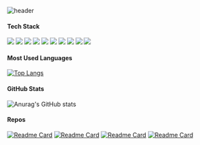 <!--  <center>
<img width=100% src="https://capsule-render.vercel.app/api?type=waving&animation=twinkling&color=auto&height=300&section=header&text=iOS Developer%20Allie%20Kim&fontSize=90"/> -->
<!-- </center> -->
![header](https://capsule-render.vercel.app/api?type=waving&height=300&color=auto&animation=fadeIn&fontColor=ffffff&fontAlign=20&fontAlignY=54&descAlign=20&descAlignY=65&text=Allie%20Kim&fontSize=40&desc=iOS%20Developer)

#### Tech Stack   
<img src="https://img.shields.io/badge/-iOS-000000?style=flat&logo=iOS"/> <img src="https://img.shields.io/badge/-Swift-EE3322?style=flat&logo=Swift"/> <img src="https://img.shields.io/badge/-CocoaPods-FA7343?style=flat&logo=CocoaPods"/> <img src="https://img.shields.io/badge/-ReactiveX-B7178C?style=flat&logo=ReactiveX"/> <img src="https://img.shields.io/badge/-Java-007396?style=flat&logo=Java"/> <img src="https://img.shields.io/badge/-Android-d7fce8?style=flat&logo=Android"/> <img src="https://img.shields.io/badge/-HTML5-F7DF1E?style=flat&logo=HTML5"/> <img src="https://img.shields.io/badge/-CSS3-1572B6?style=flat&logo=CSS3"/> <img src="https://img.shields.io/badge/-JavaScript-E34F26?style=flat&logo=JavaScript"/> <img src="https://img.shields.io/badge/-Spring-d1f5ce?style=flat&logo=Spring"/>    
#### Most Used Languages
[![Top Langs](https://github-readme-stats.vercel.app/api/top-langs/?username=allie0147&layout=compact&theme=material-palenight&hide_border=true&hide_title=true)](https://github.com/allie0147/github-readme-stats)   
#### GitHub Stats
![Anurag's GitHub stats](https://github-readme-stats.vercel.app/api?username=allie0147&show_icons=true&theme=material-palenight&count_private=true&hide_border=true&include_all_commits=true&hide_title=true)    
#### Repos
[![Readme Card](https://github-readme-stats.vercel.app/api/pin/?username=allie0147&theme=nord&hide_border=true&repo=kiwiProject)](https://github.com/allie0147/kiwiProject)
[![Readme Card](https://github-readme-stats.vercel.app/api/pin/?username=allie0147&theme=nord&hide_border=true&repo=Unsplash_Api_Swift)](https://github.com/allie0147/Unsplash_Api_Swift)
[![Readme Card](https://github-readme-stats.vercel.app/api/pin/?username=allie0147&theme=nord&hide_border=true&repo=RxSwift_UITableView)](https://github.com/allie0147/RxSwift_UITableView)
[![Readme Card](https://github-readme-stats.vercel.app/api/pin/?username=allie0147&theme=nord&hide_border=true&repo=SpotifyExample)](https://github.com/allie0147/SpotifyExample)
